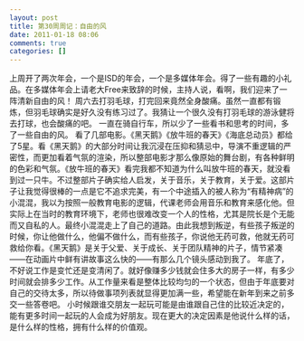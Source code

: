 ```yaml
---
layout: post
title: 第30周周记：自由的风
date: 2011-01-18 08:06
comments: true
categories: []
---
```

上周开了两次年会，一个是ISD的年会，一个是多媒体年会。得了一些有趣的小礼品。在多媒体年会上请老大Free来致辞的时候，主持人说，看啊，我们迎来了一阵清新自由的风！
周六去打羽毛球，打完回来竟然全身酸痛。虽然一直都有锻炼，但羽毛球确实是好久没有练习过了。我猜让一个很久没有打羽毛球的游泳健将去打球，也会酸痛的吧。
一直在骑自行车，所以少了一些看书和思考的时间，多了一些自由的风。
看了几部电影。《黑天鹅》《放牛班的春天》《海底总动员》都给了5星。看《黑天鹅》的大部分时间让我沉浸在压抑和猜忌中，导演不重逻辑的严密性，而更加看着气氛的渲染，所以整部电影才那么像原始的舞台剧，有各种鲜明的色彩和气氛。《放牛班的春天》看完我都不知道为什么叫放牛班的春天，就没看到过一只牛。不过整部片子确实给人启发，关于音乐，关于教育，关于爱。这部片子让我觉得很棒的一点是它不追求完美，有一个中途插入的被人称为“有精神病”的小混混，我以为按照一般教育电影的逻辑，代课老师会用音乐和教育来感化他。但实际上在当时的教育环境下，老师也很难改变一个人的性格，尤其是院长是个无能而又自私的人。最终小混混走上了自己的道路。由此我想到叛逆，有些孩子叛逆的时候，你让他做什么，他偏不做什么，而有些孩子，你说他无药可救，他就无药可救给你看。《黑天鹅》是关于父爱、关于成长、关于团队精神的片子，情节紧凑——在动画片中鲜有讲故事这么快的——有那么几个镜头感动到我了。
年底了，不好说工作是变忙还是变清闲了。就好像赚多少钱就会住多大的房子一样，有多少时间就会排多少工作。从工作量来看是整体比较均匀的一个状态，但由于年底要对自己的交待太多，所以待做事项列表就显得更加满一些，希望能在新年到来之前多交一些答卷吧。
小时候跟谁交朋友一起玩可能是由谁跟自己住的比较近决定的，能有更多时间一起玩的人会成为好朋友。现在更大的决定因素是他说什么样的话，是什么样的性格，拥有什么样的价值观。
